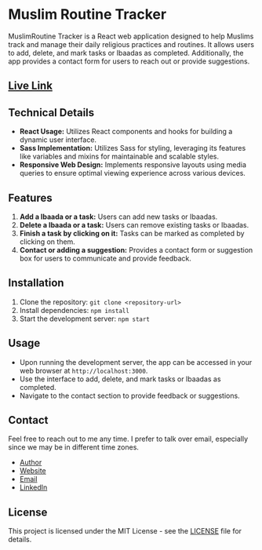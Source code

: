 
# Muslim Routine Tracker

MuslimRoutine Tracker is a React web application designed to help Muslims track and manage their daily religious practices and routines. It allows users to add, delete, and mark tasks or Ibaadas as completed. Additionally, the app provides a contact form for users to reach out or provide suggestions.


## [Live Link](https://muslimroutine-tracker.netlify.app/)

## Technical Details
- **React Usage:** Utilizes React components and hooks for building a dynamic user interface.
- **Sass Implementation:** Utilizes Sass for styling, leveraging its features like variables and mixins for maintainable and scalable styles.
- **Responsive Web Design:** Implements responsive layouts using media queries to ensure optimal viewing experience across various devices.

## Features
1. **Add a Ibaada or a task:** Users can add new tasks or Ibaadas.
2. **Delete a Ibaada or a task:** Users can remove existing tasks or Ibaadas.
3. **Finish a task by clicking on it:** Tasks can be marked as completed by clicking on them.
4. **Contact or adding a suggestion:** Provides a contact form or suggestion box for users to communicate and provide feedback.

## Installation
1. Clone the repository: `git clone <repository-url>`
2. Install dependencies: `npm install`
3. Start the development server: `npm start`

## Usage
- Upon running the development server, the app can be accessed in your web browser at `http://localhost:3000`.
- Use the interface to add, delete, and mark tasks or Ibaadas as completed.
- Navigate to the contact section to provide feedback or suggestions.


## Contact
Feel free to reach out to me any time. I prefer to talk over email, especially since we may be in different time zones.

- [Author](https://github.com/MMansy19)
- [Website](https://mahmoud-mansy-portfolio.netlify.app/)
- [Email](mailto:mahmoud2abdalfattah@gmail.com)
- [LinkedIn](https://www.linkedin.com/in/mahmoud-mansy-a189a5232)
  
## License
This project is licensed under the MIT License - see the [LICENSE](LICENSE) file for details.
